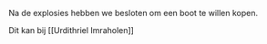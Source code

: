 Na de explosies hebben we besloten om een boot te willen kopen.

Dit kan bij [[Urdithriel Imraholen]]



